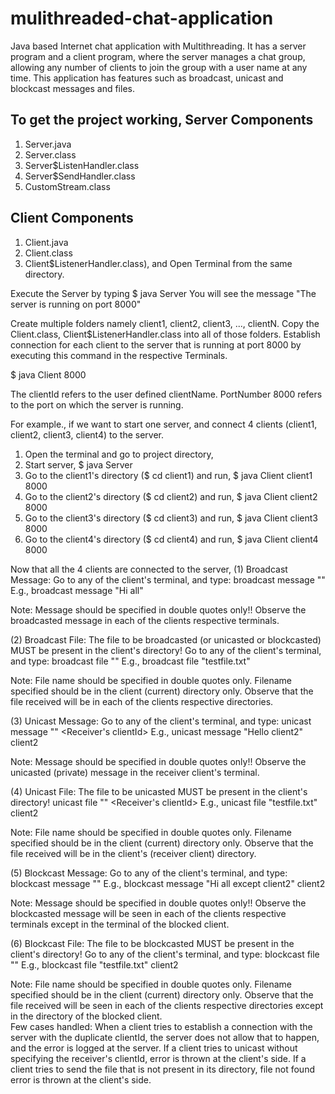 # mulithreaded-chat-application
Java based Internet chat application with Multithreading. It has a server program and a client program, where the server manages a chat group, allowing any number of clients to join the group with a user name at any time. This application has features such as broadcast, unicast and blockcast messages and files. 

To get the project working, 
Server Components
-----------------
1. Server.java
2. Server.class
3. Server$ListenHandler.class
4. Server$SendHandler.class
5. CustomStream.class

Client Components
------------------ 
1. Client.java 
2. Client.class
3. Client$ListenerHandler.class), and Open Terminal from the same directory. 

Execute the Server by typing
$ java Server
You will see the message "The server is running on port 8000"

Create multiple folders namely client1, client2, client3, ..., clientN.
Copy the Client.class, Client$ListenerHandler.class into all of those folders.
Establish connection for each client to the server that is running at port 8000 by executing this command in the respective Terminals.

$ java Client <clientId> 8000

The clientId refers to the user defined clientName.
PortNumber 8000 refers to the port on which the server is running. 

For example., if we want to start one server, and connect 4 clients (client1, client2, client3, client4) to the server. 
1. Open the terminal and go to project directory, 
2. Start server, $ java Server
3. Go to the client1's directory ($ cd client1) and run, $ java Client client1 8000
4. Go to the client2's directory ($ cd client2) and run, $ java Client client2 8000
5. Go to the client3's directory ($ cd client3) and run, $ java Client client3 8000
6. Go to the client4's directory ($ cd client4) and run, $ java Client client4 8000

Now that all the 4 clients are connected to the server, 
(1) Broadcast Message: Go to any of the client's terminal, and type: 
broadcast message "<Message you want to send to all other clients>"
E.g., broadcast message "Hi all" 

Note: Message should be specified in double quotes only!!
Observe the broadcasted message in each of the clients respective terminals.  


(2) Broadcast File:
The file to be broadcasted (or unicasted or blockcasted) MUST be present in the client's directory!
Go to any of the client's terminal, and type: 
broadcast file "<Only the file name you want to send to all other clients>"
E.g., broadcast file "testfile.txt" 

Note: File name should be specified in double quotes only. Filename specified should be in the client (current) directory only. 
Observe that the file received will be in each of the clients respective directories. 


(3) Unicast Message: 
Go to any of the client's terminal, and type:
unicast message "<Message you want to send to a single client>" <Receiver's clientId>
E.g., unicast message "Hello client2" client2

Note: Message should be specified in double quotes only!!
Observe the unicasted (private) message in the receiver client's terminal. 


(4) Unicast File:
The file to be unicasted MUST be present in the client's directory!
unicast file "<Only the file name you want to send to the other client>" <Receiver's clientId>
E.g., unicast file "testfile.txt" client2

Note: File name should be specified in double quotes only. Filename specified should be in the client (current) directory only. 
Observe that the file received will be in the client's (receiver client) directory. 


(5) Blockcast Message: 
Go to any of the client's terminal, and type: 
blockcast message "<Message you want to send to all other clients except for one client>" <Blocked ClientId>
E.g., blockcast message "Hi all except client2" client2

Note: Message should be specified in double quotes only!!
Observe the blockcasted message will be seen in each of the clients respective terminals except in the terminal of the blocked client.  

(6) Blockcast File:
The file to be blockcasted MUST be present in the client's directory!
Go to any of the client's terminal, and type: 
blockcast file "<Only the file name you want to send to all other clients>" <Blocked ClientId>
E.g., blockcast file "testfile.txt" client2

Note: File name should be specified in double quotes only. Filename specified should be in the client (current) directory only. 
Observe that the file received will be seen in each of the clients respective directories except in the directory of the blocked client.  
Few cases handled: 
When a client tries to establish a connection with the server with the duplicate clientId, the server does not allow that to happen, and the error is logged at the server. 
If a client tries to unicast without specifying the receiver's clientId, error is thrown at the client's side. 
If a client tries to send the file that is not present in its directory, file not found error is thrown at the client's side. 


